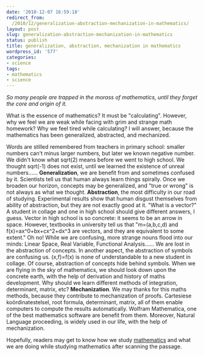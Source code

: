 ```yaml
---
date: '2010-12-07 16:59:18'
redirect_from:
  /2010/12/generalization-abstraction-mechanization-in-mathematics/
layout: post
slug: generalization-abstraction-mechanization-in-mathematics
status: publish
title: generalization, abstraction, mechanization in mathematics
wordpress_id: '577'
categories:
- science
tags:
- mathematics
- science
---
```


_So many people are trapped in the morass of mathematics, until they forget the core and origin of it._

What is the essence of mathematics? It must be "calculating".
However, why we feel we are weak while facing with grim and strange math homework? Why we feel tired while calculating? I will answer, because the mathematics has been generalized, abstracted, and mechanized.

Words are stilled remembered from teachers in primary school: smaller numbers can't minus larger numbers, but later we known negative number. We didn't know what sqrt(2) means before we went to high school. We thought sqrt(-1) does not exist, until we learned the existence of unreal numbers...... **Generalization**, we are benefit from and sometimes confused by it. Scientists tell us that human always learn things spirally. Once we broaden our horizon, concepts may be generalized,  and "true or wrong" is not always as what we thought.
**Abstraction**, the most difficulty in our road of studying. Experimental results show that human disgust themselves from ability of abstraction, but they are not exactly good at it. "What is a vector?" A student in collage and one in high school should give different answers, I guess. Vector in high school is so concrete: it seems to be an arrow in space. However, textbooks in university tell us that "m=(a,b,c,d) and f(x)=ax^0+bx+cx^2+dx^3 are vectors, and they are equivalent to some extent." Oh no! While we are confusing, more strange nouns flood into our minds: Linear Space, Real Variable, Functional Analysis...... We are lost in the abstraction of concepts. In another aspect, the abstraction of symbols are confusing us. (x,f)=f(x) is none of understandable to a new student in collage. Of course, abstraction of concepts hide behind symbols. When we are flying in the sky of mathematics, we should look down upon the concrete earth, with the help of derivation and history of maths development.
Why should we learn different methods of integration, determinant, matrix, etc? **Mechanization**. We may thanks for this maths methods, because they contribute to mechanization of proofs. Cartesiese koördinatestelsel, root formula, determinant, matrix, all of them enable computers to compute the results automatically. Wolfram Mathematica, one of the best mathematics software are benefit from them. Moreover, Natural Language proceeding, is widely used in our life, with the help of mechanization.

Hopefully, readers may get to know how we study [mathematics](http://www.fyears.org/2010/12/generalization-abstraction-mechanization-in-mathematics/) and what we are doing while studying mathematics after scanning the passage.
